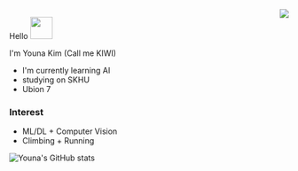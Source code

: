 <img align="right" src="https://hits.seeyoufarm.com/api/count/incr/badge.svg?url=https%3A%2F%2Fgithub.com%2Fhyesungoh%2Fhit-counter&count_bg=%238be9fd&title_bg=%2344475a&icon=riotgames.svg&icon_color=%23E7E7E7&title=hits&edge_flat=false">

<p align="left">
Hello <img width=40 src="https://cdn.jsdelivr.net/gh/Th3Wall/assets-cdn/PersonalGithubReadme/HandGreet.gif" width="35px" /><br/>

I'm Youna Kim (Call me KIWI)

- I'm currently learning AI
- studying on SKHU
- Ubion 7 
  
### Interest
 - ML/DL + Computer Vision
 - Climbing + Running

![Youna's GitHub stats](https://github-readme-stats.vercel.app/api?username=kkiwiio&show_icons=true&theme=dracula)




